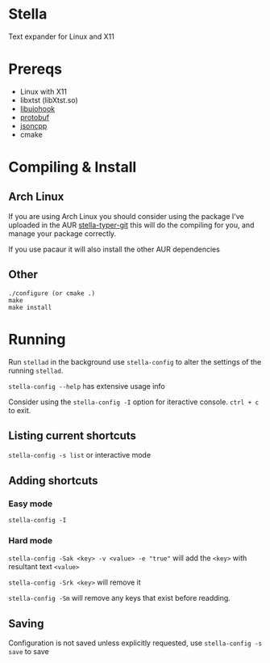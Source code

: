 # Stella
Text expander for Linux and X11

# Prereqs
- Linux with X11
- libxtst (libXtst.so)
- [libuiohook](https://github.com/kwhat/libuiohook)
- [protobuf](https://github.com/google/protobuf)
- [jsoncpp](https://github.com/open-source-parsers/jsoncpp)
- cmake

# Compiling & Install

## Arch Linux
If you are using Arch Linux you should consider using the package I've uploaded
in the AUR [stella-typer-git](https://aur.archlinux.org/packages/stella-typer-git/)
this will do the compiling for you, and manage your package correctly.

If you use pacaur it will also install the other AUR dependencies

## Other

```
./configure (or cmake .)
make
make install
```

# Running
Run `stellad` in the background use `stella-config` to alter the settings of the running `stellad`.

`stella-config --help` has extensive usage info

Consider using the `stella-config -I` option for iteractive console. `ctrl + c` to exit.

## Listing current shortcuts
`stella-config -s list` or interactive mode

## Adding shortcuts
### Easy mode
`stella-config -I`
### Hard mode
`stella-config -Sak <key> -v <value> -e "true"`
will add the `<key>` with resultant text `<value>`

`stella-config -Srk <key>` will remove it

`stella-config -Sm` will remove any keys that exist before readding.

## Saving
Configuration is not saved unless explicitly requested, use `stella-config -s save` to save

